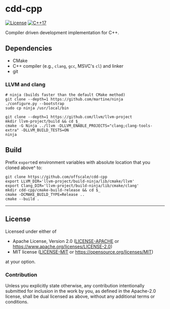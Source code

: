 cdd-cpp
=======
[![License](https://img.shields.io/badge/license-Apache--2.0%20OR%20MIT-blue.svg)](https://opensource.org/licenses/Apache-2.0)
[![C++17](https://img.shields.io/badge/C++-17-blue)](https://en.wikipedia.org/wiki/C%2B%2B17)

Compiler driven development implementation for C++.

## Dependencies

  - CMake
  - C++ compiler (e.g., `clang`, `gcc`, MSVC's `cl`) and linker
  - git

### LLVM and clang

    # ninja (builds faster than the default CMake method)
    git clone --depth=1 https://github.com/martine/ninja
    ./configure.py --bootstrap
    sudo cp ninja /usr/local/bin

    git clone --depth=1 https://github.com/llvm/llvm-project
    mkdir llvm-project/build && cd $_
    cmake -G Ninja ../llvm -DLLVM_ENABLE_PROJECTS="clang;clang-tools-extra" -DLLVM_BUILD_TESTS=ON
    ninja

## Build

Prefix `export`ed environment variables with absolute location that you cloned above^ to:

    git clone https://github.com/offscale/cdd-cpp
    export LLVM_DIR='llvm-project/build-ninja/lib/cmake/llvm'
    export Clang_DIR='llvm-project/build-ninja/lib/cmake/clang'
    mkdir cdd-cpp/cmake-build-release && cd $_
    cmake -DCMAKE_BUILD_TYPE=Release ..
    cmake --build .

---

## License

Licensed under either of

- Apache License, Version 2.0 ([LICENSE-APACHE](LICENSE-APACHE) or <https://www.apache.org/licenses/LICENSE-2.0>)
- MIT license ([LICENSE-MIT](LICENSE-MIT) or <https://opensource.org/licenses/MIT>)

at your option.

### Contribution

Unless you explicitly state otherwise, any contribution intentionally submitted
for inclusion in the work by you, as defined in the Apache-2.0 license, shall be
dual licensed as above, without any additional terms or conditions.
